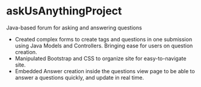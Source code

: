 # askUsAnythingProject
Java-based forum for asking and answering questions

<ul>
<li>Created complex forms to create tags and questions in one submission using Java Models and Controllers. Bringing ease for users on question creation.</li>
<li>Manipulated Bootstrap and CSS to organize site for easy-to-navigate site.</li>
<li>Embedded Answer creation inside the questions view page to be able to answer a questions quickly, and update in real time.</li>
</ul>
